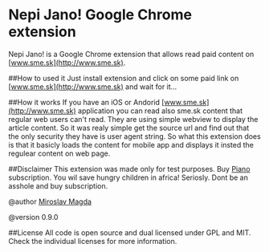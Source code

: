 Nepi Jano! Google Chrome extension 
=======

Nepi Jano! is a Google Chrome extension that allows read paid content on [www.sme.sk](http://www.sme.sk).


##How to used it
Just install extension and click on some paid link on [www.sme.sk](http://www.sme.sk) and wait for it...

##How it works
If you have an iOS or Andorid [www.sme.sk](http://www.sme.sk) application you can read also sme.sk content that regular web users can't read.
They are using simple webview to display the article content. So it was realy simple get the source url and find out that the only security they have is user agent string.
So what this extension does is that it basicly loads the content for mobile app and displays it insted the regulear content on web page.

##Disclaimer
This extension was made only for test purposes.
Buy [Piano](http://www.piano.sk) subscription. You wil save hungry children in africa!
Seriosly. Dont be an asshole and buy subscription.


@author [Miroslav Magda](http://ejci.net)

@version 0.9.0

##License
All code is open source and dual licensed under GPL and MIT. Check the individual licenses for more information.

